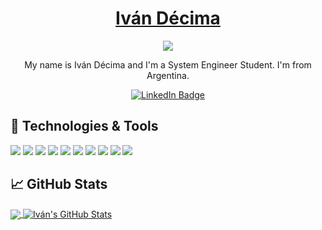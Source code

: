 <div id="header" align="center">
  <h1><a href="https://ivan-decima-portfolio.netlify.app/">Iván Décima</a></h1>
  <img src="https://media.giphy.com/media/qgQUggAC3Pfv687qPC/giphy.gif"/>
  <p> </p>
  <p> </p>
  <p>My name is Iván Décima and I'm a System Engineer Student. I'm from Argentina.</p>
  <p> </p>
  <p> </p>
  <div id="badges">
  <a href="https://www.linkedin.com/in/ivan-decima/">
    <img src="https://img.shields.io/badge/LinkedIn-blue?style=for-the-badge&logo=linkedin&logoColor=white" alt="LinkedIn Badge"/>
  </a>
</div>
</div>



## 🔧 Technologies & Tools
![](https://img.shields.io/badge/OS-Linux-informational?style=flat&logo=linux&logoColor=white&color=2bbc8a)
![](https://img.shields.io/badge/Editor-VS%20Code-informational?style=flat&logo=visualstudiocode&logoColor=white&color=2bbc8a)
![](https://img.shields.io/badge/Code-Python-informational?style=flat&logo=python&logoColor=white&color=2bbc8a)
![](https://img.shields.io/badge/Code-JavaScript-informational?style=flat&logo=javascript&logoColor=white&color=2bbc8a)
![](https://img.shields.io/badge/Code-TypeScript-informational?style=flat&logo=typescript&logoColor=white&color=2bbc8a)
![](https://img.shields.io/badge/Code-Angular-informational?style=flat&logo=angular&logoColor=white&color=2bbc8a)
![](https://img.shields.io/badge/Code-Java-informational?style=flat&logo=java&logoColor=white&color=2bbc8a)
![](https://img.shields.io/badge/Shell-Bash-informational?style=flat&logo=gnu-bash&logoColor=white&color=2bbc8a)
![](https://img.shields.io/badge/Tools-MySQL-informational?style=flat&logo=mysql&logoColor=white&color=2bbc8a)
![](https://img.shields.io/badge/Tools-MongoDB-informational?style=flat&logo=mongodb&logoColor=white&color=2bbc8a)

## &#x1f4c8; GitHub Stats

<a href="https://github.com/IvanDec0/IvanDec0">
  <img align="center" src="https://github-readme-stats.vercel.app/api/top-langs/?username=IvanDec0&&theme=radical&show_icons=true&langs_count=5" />
</a>
<a href="https://github.com/IvanDec0/IvanDec0">
  <img align="center" src="https://github-readme-stats.vercel.app/api/?username=IvanDec0&theme=radical&show_icons=true" alt="Iván's GitHub Stats" />
</a>
